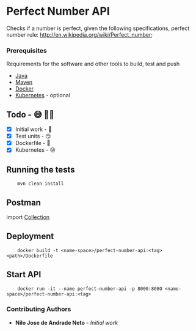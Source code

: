# Perfect Number API

Checks if a number is perfect, given the following specifications,
perfect number rule: http://en.wikipedia.org/wiki/Perfect_number;

### Prerequisites

Requirements for the software and other tools to build, test and push

- [Java](https://www.java.com/pt-BR/)
- [Maven](https://maven.apache.org/)
- [Docker](https://www.docker.com/)
- [Kubernetes](https://kubernetes.io/docs/home/) - optional

## Todo - 😅 👨‍💻

- [x] Initial work - 🥳
- [X] Test units - 😏
- [X] Dockerfile - 🥹
- [X] Kubernetes - 😝

## Running the tests

```
    mvn clean install
```

## Postman

import [Collection](./doc/Collection-PerfectNumber.postman_collection.json)

## Deployment

```
    docker build -t <name-space>/perfect-number-api:<tag> <path>/Dockerfile
```

## Start API 

```
    docker run -it --name perfect-number-api -p 8000:808O <name-space>/perfect-number-api:<tag>
```

### Contributing Authors

* **Nilo Jose de Andrade Neto** - *Initial work*
